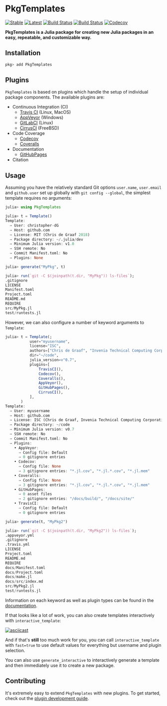 # PkgTemplates

[![Stable](https://img.shields.io/badge/docs-stable-blue.svg)](https://invenia.github.io/PkgTemplates.jl/stable)
[![Latest](https://img.shields.io/badge/docs-latest-blue.svg)](https://invenia.github.io/PkgTemplates.jl/latest)
[![Build Status](https://travis-ci.org/invenia/PkgTemplates.jl.svg?branch=master)](https://travis-ci.org/invenia/PkgTemplates.jl)
[![Build Status](https://ci.appveyor.com/api/projects/status/r24xamruqlm88uti/branch/master?svg=true)](https://ci.appveyor.com/project/christopher-dG/pkgtemplates-jl/branch/master)
[![Codecov](https://codecov.io/gh/invenia/PkgTemplates.jl/branch/master/graph/badge.svg)](https://codecov.io/gh/invenia/PkgTemplates.jl)

**PkgTemplates is a Julia package for creating new Julia packages in an easy,
repeatable, and customizable way.**

## Installation

```julia
pkg> add PkgTemplates
```

## Plugins

`PkgTemplates` is based on plugins which handle the setup of individual package components.
The available plugins are:

* Continuous Integration (CI)
  * [Travis CI](https://travis-ci.com) (Linux, MacOS)
  * [AppVeyor](https://appveyor.com) (Windows)
  * [GitLabCI](https://gitlab.com) (Linux)
  * [CirrusCI](https://cirrus-ci.org) (FreeBSD)
* Code Coverage
  * [Codecov](https://codecov.io)
  * [Coveralls](https://coveralls.io)
* Documentation
  * [GitHubPages](https://pages.github.com)
* Citation

## Usage

Assuming you have the relatively standard Git options `user.name`, `user.email` and `github.user` set up globally with `git config --global`, the simplest template requires no arguments:

```julia
julia> using PkgTemplates

julia> t = Template()
Template:
  → User: christopher-dG
  → Host: github.com
  → License: MIT (Chris de Graaf 2018)
  → Package directory: ~/.julia/dev
  → Minimum Julia version: v1.0
  → SSH remote: No
  → Commit Manifest.toml: No
  → Plugins: None

julia> generate("MyPkg", t)

julia> run(`git -C $(joinpath(t.dir, "MyPkg")) ls-files`);
.gitignore
LICENSE
Manifest.toml
Project.toml
README.md
REQUIRE
src/MyPkg.jl
test/runtests.jl
```

However, we can also configure a number of keyword arguments to `Template`:

```julia
julia> t = Template(;
           user="myusername",
           license="ISC",
           authors=["Chris de Graaf", "Invenia Technical Computing Corporation"],
           dir="~/code",
           julia_version=v"0.7",
           plugins=[
               TravisCI(),
               Codecov(),
               Coveralls(),
               AppVeyor(),
               GitHubPages(),
               CirrusCI(),
           ],
       )
Template:
  → User: myusername
  → Host: github.com
  → License: ISC (Chris de Graaf, Invenia Technical Computing Corporation 2018)
  → Package directory: ~/code
  → Minimum Julia version: v0.7
  → SSH remote: No
  → Commit Manifest.toml: No
  → Plugins:
    • AppVeyor:
      → Config file: Default
      → 0 gitignore entries
    • Codecov:
      → Config file: None
      → 3 gitignore entries: "*.jl.cov", "*.jl.*.cov", "*.jl.mem"
    • Coveralls:
      → Config file: None
      → 3 gitignore entries: "*.jl.cov", "*.jl.*.cov", "*.jl.mem"
    • GitHubPages:
      → 0 asset files
      → 2 gitignore entries: "/docs/build/", "/docs/site/"
    • TravisCI:
      → Config file: Default
      → 0 gitignore entries

julia> generate(t, "MyPkg2")

julia> run(`git -C $(joinpath(t.dir, "MyPkg2")) ls-files`);
.appveyor.yml
.gitignore
.travis.yml
LICENSE
Project.toml
README.md
REQUIRE
docs/Manifest.toml
docs/Project.toml
docs/make.jl
docs/src/index.md
src/MyPkg2.jl
test/runtests.jl
```

Information on each keyword as well as plugin types can be found in the
[documentation](https://invenia.github.io/PkgTemplates.jl/stable).

If that looks like a lot of work, you can also create templates interactively
with `interactive_template`:

[![asciicast](https://asciinema.org/a/31bZqW9u8h5RHpd7gtsemioRV.png)](https://asciinema.org/a/31bZqW9u8h5RHpd7gtsemioRV)

And if that's **still** too much work for you, you can call
`interactive_template` with `fast=true` to use default values for everything
but username and plugin selection.

You can also use `generate_interactive` to interactively generate a template and then
immediately use it to create a new package.


## Contributing

It's extremely easy to extend `PkgTemplates` with new plugins. To get started,
check out the
[plugin development guide](https://invenia.github.io/PkgTemplates.jl/stable/pages/plugin_development.html).
